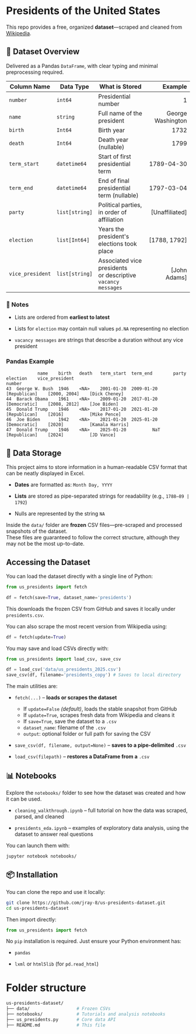 # Presidents of the United States

This repo provides a free, organized **dataset**—scraped and cleaned from [Wikipedia](https://en.wikipedia.org/wiki/List_of_presidents_of_the_United_States#Presidents).

## 📁 Dataset Overview


Delivered as a Pandas `DataFrame`, with clear typing and minimal preprocessing required.


| Column Name | Data Type | What is Stored | Example |
| ----------- | --------- | -------------- | ---: |
| `number` | `int64` | Presidential number | 1 |
| `name` | `string` | Full name of the president | George Washington |
| `birth` | `Int64` | Birth year | 1732 |
| `death` | `Int64` | Death year (nullable) | 1799 |
| `term_start` | `datetime64` | Start of first presidential term | 1789-04-30 |
| `term_end` | `datetime64` | End of final presidential term (nullable) | 1797-03-04 |
| `party` | `list[string]` | Political parties, in order of affiliation | [Unaffiliated] |
| `election` | `list[Int64]` | Years the president's elections took place | [1788, 1792] |
| `vice_president` | `list[string]` | Associated vice presidents <br>or descriptive `vacancy messages` | [John Adams] |

### 📝 Notes

- Lists are ordered from __earliest to latest__

- Lists for `election` may contain null values `pd.NA` representing no election

- `vacancy messages` are strings that describe a duration without any vice president

### Pandas Example

```
			name	birth	death	term_start	term_end		party			election	vice_president
number								
43	George W. Bush	1946	<NA>	2001-01-20	2009-01-20	[Republican]	[2000, 2004]	[Dick Cheney]
44	Barack Obama	1961	<NA>	2009-01-20	2017-01-20	[Democratic]	[2008, 2012]	[Joe Biden]
45	Donald Trump	1946	<NA>	2017-01-20	2021-01-20	[Republican]	[2016]			[Mike Pence]
46	Joe Biden		1942	<NA>	2021-01-20	2025-01-20	[Democratic]	[2020]			[Kamala Harris]
47	Donald Trump	1946	<NA>	2025-01-20			NaT	[Republican]	[2024]			[JD Vance]
```

## 💾 Data Storage

This project aims to store information in a human-readable CSV format that can be neatly displayed in Excel.

- __Dates__ are formatted as: `Month Day, YYYY`

- __Lists__ are stored as pipe-separated strings for readability (e.g., `1788–89 | 1792`)

- Nulls are represented by the string `NA`

Inside the `data/` folder are __frozen__ CSV files—pre-scraped and processed snapshots of the dataset.  
These files are guaranteed to follow the correct structure, although they may not be the most up-to-date.

## Accessing the Dataset

You can load the dataset directly with a single line of Python:

```python
from us_presidents import fetch

df = fetch(save=True, dataset_name='presidents')
```

This downloads the frozen CSV from GitHub and saves it locally under `presidents.csv`.

You can also scrape the most recent version from Wikipedia using:

```python
df = fetch(update=True)
```

You may save and load CSVs directly with:

```python
from us_presidents import load_csv, save_csv

df = load_csv('data/us_presidents_2025.csv')
save_csv(df, filename='presidents_copy') # Saves to local directory
```

The main utilities are:

- `fetch(...)` – __loads or scrapes the dataset__
	- If `update=False` _(default)_, loads the stable snapshot from GitHub
	- If `update=True`, scrapes fresh data from Wikipedia and cleans it
	- If `save=True`, save the dataset to a `.csv`
	- `dataset_name`: filename of the `.csv`
	- `output`: optional folder or full path for saving the CSV

- `save_csv(df, filename, output=None)` – __saves to a pipe-delimited__ `.csv`

- `load_csv(filepath)` – __restores a DataFrame from a__ `.csv`

## 📊 Notebooks

Explore the `notebooks/` folder to see how the dataset was created and how it can be used.

- `cleaning_walkthrough.ipynb` – full tutorial on how the data was scraped, parsed, and cleaned

- `presidents_eda.ipynb` – examples of exploratory data analysis, using the dataset to answer real questions

You can launch them with:

```
jupyter notebook notebooks/
```

## 📦 Installation

You can clone the repo and use it locally:

```bash
git clone https://github.com/jray-8/us-presidents-dataset.git
cd us-presidents-dataset
```

Then import directly:

```python
from us_presidents import fetch
```

No `pip` installation is required. Just ensure your Python environment has:

- `pandas`

- `lxml` or `html5lib` (for `pd.read_html`)

# Folder structure

```bash
us-presidents-dataset/
├── data/                  # Frozen CSVs
├── notebooks/             # Tutorials and analysis notebooks
├── us_presidents.py       # Core data API
├── README.md              # This file
```